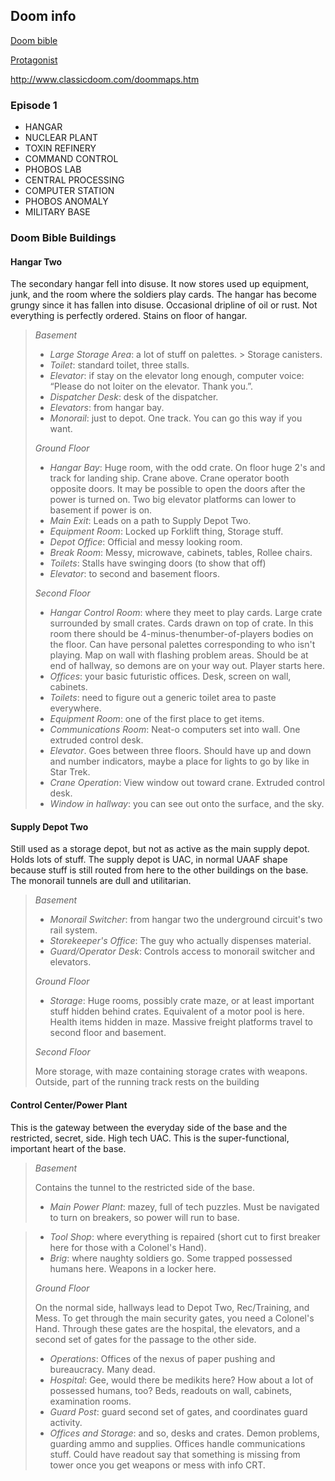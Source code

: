 ## Doom info

[Doom bible](https://5years.doomworld.com/doombible/)

[Protagonist](https://doomwiki.org/wiki/Doom%27s_protagonist)

http://www.classicdoom.com/doommaps.htm

### Episode 1

- HANGAR                
- NUCLEAR PLANT         
- TOXIN REFINERY        
- COMMAND CONTROL       
- PHOBOS LAB            
- CENTRAL PROCESSING    
- COMPUTER STATION      
- PHOBOS ANOMALY        
- MILITARY BASE  

### Doom Bible Buildings

#### Hangar Two

The secondary hangar fell into disuse.
It now stores used up equipment, junk, and the room where the soldiers play cards. The hangar has become grungy since it has fallen into disuse. Occasional dripline of oil or rust. Not everything is
perfectly ordered. Stains on floor of hangar.
> 
>  _Basement_
> - _Large Storage Area_: a lot of stuff on palettes. > Storage canisters.
> - _Toilet_: standard toilet, three stalls.
> - _Elevator_: if stay on the elevator long enough, computer voice: “Please do not loiter on the elevator. Thank you.”.
> - _Dispatcher Desk_: desk of the dispatcher.
> - _Elevators_: from hangar bay.
> - _Monorail_: just to depot. One track. You can go this way if you want.
>
> _Ground Floor_
> - _Hangar Bay_: Huge room, with the odd crate. On floor huge 2's and track for landing ship. Crane above. Crane operator booth opposite doors. It may be possible to open the
doors after the power is turned on. Two big elevator platforms can lower to basement if power is on.
> - _Main Exit_: Leads on a path to Supply Depot Two.
> - _Equipment Room_: Locked up Forklift thing, Storage stuff.
> - _Depot Office_: Official and messy looking room.
> - _Break Room_: Messy, microwave, cabinets, tables, Rollee chairs.
> - _Toilets_: Stalls have swinging doors (to show that off)
> - _Elevator_: to second and basement floors.
>
> _Second Floor_
> - _Hangar Control Room_: where they meet to play cards. Large crate surrounded by small crates. Cards drawn on top of crate. In this room there should be 4-minus-thenumber-of-players bodies on the floor. Can have personal palettes corresponding to who
isn't playing. Map on wall with flashing problem areas. Should be at end of hallway, so demons are on your way out. Player starts here.
> - _Offices_: your basic futuristic offices. Desk, screen on wall, cabinets.
> - _Toilets_: need to figure out a generic toilet area to paste everywhere.
> - _Equipment Room_: one of the first place to get items.
> - _Communications Room_: Neat-o computers set into wall. One extruded control desk.
> - _Elevator_. Goes between three floors. Should have up and down and number indicators, maybe a place for lights to go by like in Star Trek.
> - _Crane Operation_: View window out toward crane. Extruded control desk.
> - _Window in hallway_: you can see out onto the surface, and the sky. 

#### Supply Depot Two

Still used as a storage depot, but not as active as the main supply depot. Holds lots of stuff. The supply depot is UAC, in normal UAAF shape because stuff is still routed from here to the other buildings on the base. The monorail tunnels are dull
and utilitarian.

> _Basement_
> - _Monorail Switcher_: from hangar two the underground circuit's two rail system.
> - _Storekeeper's Office_: The guy who actually dispenses material.
> - _Guard/Operator Desk_: Controls access to monorail switcher and elevators.
>
> _Ground Floor_
> - _Storage_: Huge rooms, possibly crate maze, or at least important stuff hidden behind crates. Equivalent of a motor pool is here. Health items hidden in maze. Massive freight
platforms travel to second floor and basement.
>
> _Second Floor_
> 
> More storage, with maze containing storage crates with weapons. Outside, part of the
running track rests on the building

#### Control Center/Power Plant

This is the gateway between the everyday side of the base and the restricted, secret, side. High tech UAC. This is the super-functional, important heart of the base.

> _Basement_
>
> Contains the tunnel to the restricted side of the base.
> - _Main Power Plant_: mazey, full of tech puzzles. Must be navigated to turn on breakers, so power will run to base.

> - _Tool Shop_: where everything is repaired (short cut to first breaker here for those with a Colonel's Hand).
> - _Brig_: where naughty soldiers go. Some trapped possessed humans here. Weapons in a locker here.
>
> _Ground Floor_
> 
> On the normal side, hallways lead to Depot Two, Rec/Training, and Mess. To get through the main security gates, you need a Colonel's Hand. Through these gates
are the hospital, the elevators, and a second set of gates for the passage to the other side.
> - _Operations_: Offices of the nexus of paper pushing and bureaucracy. Many dead.
> - _Hospital_: Gee, would there be medikits here? How about a lot of possessed humans, too? Beds, readouts on wall, cabinets, examination rooms.
> - _Guard Post_: guard second set of gates, and coordinates guard activity.
> - _Offices and Storage_: and so, desks and crates. Demon problems, guarding ammo and supplies. Offices handle communications stuff. Could have readout say that something is missing from tower once you get weapons or mess with info CRT.